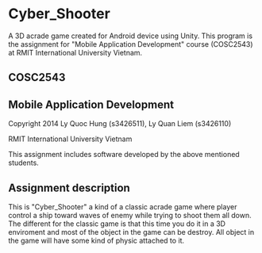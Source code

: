 Cyber_Shooter
=====

A 3D acrade game created for Android device using Unity. This program is the assignment for "Mobile Application Development"
course (COSC2543) at RMIT International University Vietnam. 

COSC2543
-----

Mobile Application Development
-----

Copyright 2014 Ly Quoc Hung (s3426511), Ly Quan Liem (s3426110)

RMIT International University Vietnam

This assignment includes software developed by the above mentioned students.

Assignment description
----

This is "Cyber_Shooter" a kind of a classic acrade game where player control a ship toward waves of enemy while trying to 
shoot them all down. The different for the classic game is that this time you do it in a 3D enviroment and most of the 
object in the game can be destroy. All object in the game will have some kind of physic attached to it.
